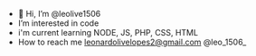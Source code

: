 - 👋 Hi, I’m @leolive1506
- I’m interested in code
- i'm current learning NODE, JS, PHP, CSS, HTML
- How to reach me leonardolivelopes2@gmail.com @leo_1506_

<!---
leolive1506/leolive1506 is a ✨ special ✨ repository because its `README.md` (this file) appears on your GitHub profile.
You can click the Preview link to take a look at your changes.
--->
